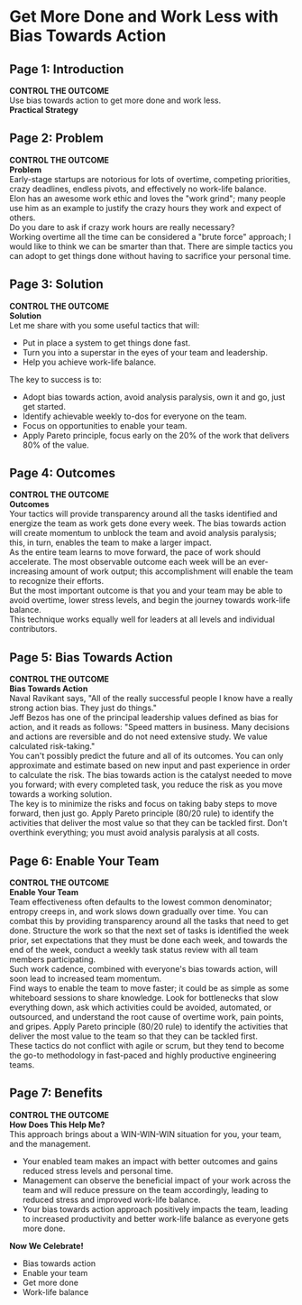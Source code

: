 # Get More Done and Work Less with Bias Towards Action

## Page 1: Introduction
**CONTROL THE OUTCOME**  
Use bias towards action to get more done and work less.  
**Practical Strategy**

## Page 2: Problem
**CONTROL THE OUTCOME**  
**Problem**  
Early-stage startups are notorious for lots of overtime, competing priorities, crazy deadlines, endless pivots, and effectively no work-life balance.  
Elon has an awesome work ethic and loves the "work grind"; many people use him as an example to justify the crazy hours they work and expect of others.  
Do you dare to ask if crazy work hours are really necessary?  
Working overtime all the time can be considered a "brute force" approach; I would like to think we can be smarter than that. There are simple tactics you can adopt to get things done without having to sacrifice your personal time.

## Page 3: Solution
**CONTROL THE OUTCOME**  
**Solution**  
Let me share with you some useful tactics that will:  
- Put in place a system to get things done fast.  
- Turn you into a superstar in the eyes of your team and leadership.  
- Help you achieve work-life balance.  

The key to success is to:  
- Adopt bias towards action, avoid analysis paralysis, own it and go, just get started.  
- Identify achievable weekly to-dos for everyone on the team.  
- Focus on opportunities to enable your team.  
- Apply Pareto principle, focus early on the 20% of the work that delivers 80% of the value.

## Page 4: Outcomes
**CONTROL THE OUTCOME**  
**Outcomes**  
Your tactics will provide transparency around all the tasks identified and energize the team as work gets done every week. The bias towards action will create momentum to unblock the team and avoid analysis paralysis; this, in turn, enables the team to make a larger impact.  
As the entire team learns to move forward, the pace of work should accelerate. The most observable outcome each week will be an ever-increasing amount of work output; this accomplishment will enable the team to recognize their efforts.  
But the most important outcome is that you and your team may be able to avoid overtime, lower stress levels, and begin the journey towards work-life balance.  
This technique works equally well for leaders at all levels and individual contributors.

## Page 5: Bias Towards Action
**CONTROL THE OUTCOME**  
**Bias Towards Action**  
Naval Ravikant says, "All of the really successful people I know have a really strong action bias. They just do things."  
Jeff Bezos has one of the principal leadership values defined as bias for action, and it reads as follows: "Speed matters in business. Many decisions and actions are reversible and do not need extensive study. We value calculated risk-taking."  
You can't possibly predict the future and all of its outcomes. You can only approximate and estimate based on new input and past experience in order to calculate the risk. The bias towards action is the catalyst needed to move you forward; with every completed task, you reduce the risk as you move towards a working solution.  
The key is to minimize the risks and focus on taking baby steps to move forward, then just go. Apply Pareto principle (80/20 rule) to identify the activities that deliver the most value so that they can be tackled first. Don't overthink everything; you must avoid analysis paralysis at all costs.

## Page 6: Enable Your Team
**CONTROL THE OUTCOME**  
**Enable Your Team**  
Team effectiveness often defaults to the lowest common denominator; entropy creeps in, and work slows down gradually over time. You can combat this by providing transparency around all the tasks that need to get done. Structure the work so that the next set of tasks is identified the week prior, set expectations that they must be done each week, and towards the end of the week, conduct a weekly task status review with all team members participating.  
Such work cadence, combined with everyone's bias towards action, will soon lead to increased team momentum.  
Find ways to enable the team to move faster; it could be as simple as some whiteboard sessions to share knowledge. Look for bottlenecks that slow everything down, ask which activities could be avoided, automated, or outsourced, and understand the root cause of overtime work, pain points, and gripes. Apply Pareto principle (80/20 rule) to identify the activities that deliver the most value to the team so that they can be tackled first.  
These tactics do not conflict with agile or scrum, but they tend to become the go-to methodology in fast-paced and highly productive engineering teams.

## Page 7: Benefits
**CONTROL THE OUTCOME**  
**How Does This Help Me?**  
This approach brings about a WIN-WIN-WIN situation for you, your team, and the management.  
- Your enabled team makes an impact with better outcomes and gains reduced stress levels and personal time.  
- Management can observe the beneficial impact of your work across the team and will reduce pressure on the team accordingly, leading to reduced stress and improved work-life balance.  
- Your bias towards action approach positively impacts the team, leading to increased productivity and better work-life balance as everyone gets more done.  

**Now We Celebrate!**  
- Bias towards action  
- Enable your team  
- Get more done  
- Work-life balance

